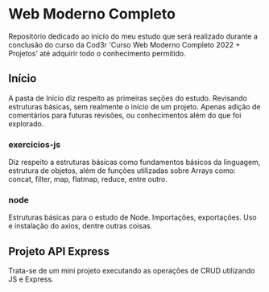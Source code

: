 # Web Moderno Completo
Repositório dedicado ao inicío do meu estudo que será realizado durante a conclusão do curso da Cod3r 'Curso Web Moderno Completo 2022 + Projetos' até adquirir todo o conhecimento permitido.
## Início
A pasta de Início diz respeito as primeiras seções do estudo. Revisando estruturas básicas, sem realmente o início de um projeto. Apenas adição de comentários para futuras revisões, ou conhecimentos além do que foi explorado.
### exercicios-js
Diz respeito a estruturas básicas como fundamentos básicos da linguagem, estrutura de objetos, além de funções utilizadas sobre Arrays como: concat, filter, map, flatmap, reduce, entre outro.
### node
Estruturas básicas para o estudo de Node. Importações, exportações. Uso e instalação do axios, dentre outras coisas. 

## Projeto API Express
Trata-se de um mini projeto executando as operações de CRUD utilizando JS e Express.